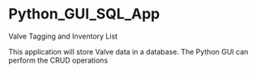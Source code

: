 # Python_GUI_SQL_App
Valve Tagging and Inventory List

This application will store Valve data in a database. The Python GUI can perform the CRUD operations
